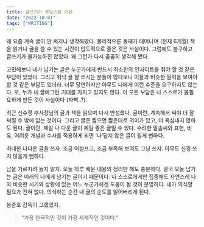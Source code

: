 ```yaml
---
title: 글쓰기가 부담스런 이유
date: "2022-10-01"
tags: ["WRITING"]
---
```


왜 요즘 계속 글이 안 써지나 생각해봤다. 물리적으론 둘째가 태어나며 (현재 6개월) 책을 읽거나 글을 쓸 수 있는 시간이 압도적으로 줄은 것은 사실이다. 그럼에도 불구하고 글쓰기가 불가능하진 않았다. 왜 그런가 다시 곰곰히 생각해 봤다. 

고민해보니 내가 남기는 글은 누군가에게 반드시 최소한의 인사이트를 줘야 할 것 같은 부담이 있었다. 그리고 워낙 글 잘 쓰시는 분들이 많다보니 이들과 비슷한 필력을 보여야 할 것 같은 부담도 있더라. 너무 당연하지만 아무도 나에게 이런 수준을 요구하지도 않는다. 또, 누가 내 글에그런 기대를 가지고 있지도 않다. 이 모든 부담은 나 스스로가 불필요하게 만든 것이 사실이다 (자뻑..?). 

최근 신수정 부사장님의 글과 책을 읽으며 다시 반성했다. 글이란, 계속해서 써야 더 잘써질 수 밖에 없는 것이다. 그리고 글은 짧으면 짧은대로 의미가 있고, 더 욕심내지 않아도 된다. 글이란, 제일 나 다운 글이 제일 좋은 글일 수 있다. 수려한 말솜씨와 표현, 비유, 어려운 개념과 수사를 적용하게 되면 ‘나’답지 않은 글이 될게 뻔하다. 

최대한 나다운 글을 쓰자. 조금 어설프고, 조금 부족해 보여도 그냥 쓰자. 아무도 신경 쓰지 않을게 뻔하다. 

남을 가르치려 들지 말자. 오늘 하루 배운 내용의 정리만 해도 충분하다. 결국 오늘 남기는 글은 미래의 나에게 남기는 글이기 때문이다. 나 스스로에게만 집중해도 자연스레 나와 비슷한 시기와 상황에 있는 어느 누군가에겐 도움이 될 것이 분명하다. 내가 의식할 필요가 전혀 없다. 의식하는 순간 내 글의 순도를 잃어버리게 된다. 

봉준호 감독이 그랬었지.
> "가장 한국적인 것이 가장 세계적인 것이다."